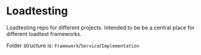 # Loadtesting
Loadtesting repo for different projects. Intended to be be a central place for different loadtest frameworks. 

Folder structure is:
`Framework`/`Service`/`Implementation`
